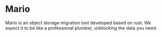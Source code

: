 # Mario
Mario is an object storage migration tool developed based on rust. We expect it to be like a professional plumber, unblocking the data you need.
